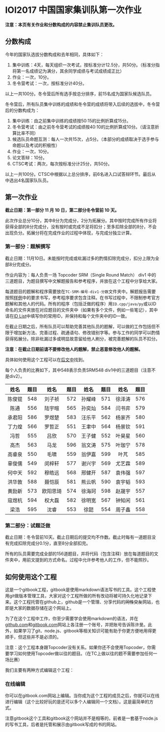 # IOI2017 中国国家集训队第一次作业
**注意：本页有关作业和分数构成的内容禁止集训队员更改。**
## 分数构成
今年的国家队选拔分数构成和去年相同，具体如下：

1. 集中训练：4天，每天组织一次考试，按标准分计12.5分，共50分。（标准分指将第一名成绩记为满分，其余同学成绩与考试成绩成正比）
1. 作业：一次，10分。
1. 冬令营考试：一次，按标准分计40分。

以上一共100分。冬令营后所有选手按总分排序，前15名成为国家队候选队员。

冬令营后，所有队员集中训练的成绩和冬令营的成绩将带入后续的选拔中，冬令营后的分数构成为：

1. 集中训练：由之前集中训练的成绩按50:15的比例折算成15分。
1. 冬令营考试：由之前冬令营考试的成绩按40:10的比例折算成10分。（请注意折算比率不同）
1. 候选队员命题互测：每人一次共15次，占5分。（本部分的成绩取决于选手参与命题以及考试的积极性）
1. 作业：一次，10分。
1. 论文答辩：10分。
1. CTSC考试：两次，每次按标准分计25分，共50分。

以上一共100分。CTSC中根据以上总分排序，前6名进入口试答辩环节。最后从中选出4名国家队队员。

## 第一次作业
**截止日期：第一部分 11 月 10 日，第二部分冬令营前 10 天。**

此次作业总分10分，其中8分为完成分，2分为拓展分。其中按时完成所有作业将获得全部的8分完成分，没有按时或完成不足将扣分；至多扣除全部的8分，不会出现负分。拓展分将在完成作业的过程中体现，与完成分独立计算。

### 第一部分：题解撰写
截止日期：11月10日。未能按时完成或纰漏过多的酌情扣除完成分，扣分上限为全部8分完成分。

作业内容为：每人负责一场 Topcoder SRM（Single Round Match） div1 中的三道题目，为题目撰写中文解题报告和参考程序，并放在这个工程中分享给大家。

每道题目的题解和程序需要放在`TC-SRM-编号-div1-分数`文件夹中。解题报告需要按照[样例](/TC-SRM-000-div1-1000/solution.md)中的要求书写，参考程序要求包含注释。在书写过程中，不限制参考官方题解和其他人的代码。所有的程序（包括泛做的程序）用`ID.cpp/java/py`或以ID命名的文件夹放在对应题目的文件夹中（如果有多个文件，例如一些笔记），其中请在[ID List](/id_list.md)中填写你的常用ID，并保持和每个文件夹中的ID一致。

在截止日期之后，所有队员可以帮助完善其他队员的题解，可以做的工作包括但不限于增加新方法、完善过程、疏通语句、修改错别字等。参与工作的同学可以酌情获得拓展分。除非纰漏过多或明显故意留给他人刷分，被完善题解的队员不扣分。

**注意：在截止日期前请不要修改他人的题解，禁止恶意修改他人的题解。**

具体如何使用这个工程可以在[后文中](#如何使用这个工程)找到。

每个人负责的比赛如下，其中548表示负责SRM548 div1中的三道题目（注意不是div2）。

|姓名|题目|姓名|题目|姓名|题目|姓名|题目
|:-:|:-:|:-:|:-:|:-:|:-:|:-:|:-:|
|陈俊锟|548|刘子祯|572|孙耀峰|571|徐泽涛|576|
|陈通|556|陆宇暄|565|孙奕灿|584|闫书弈|579|
|承君阳|586|罗煜楚|583|汪乐平|562|杨家齐|580|
|丁力煌|566|罗哲正|551|王聿中|564|杨景钦|591|
|冯哲|555|吕欣|570|王子健|552|叶昊星|560|
|高杰|563|马龙|596|翁文涛|575|叶珈宁|578|
|高睿泉|550|毛啸|559|翁伊嘉|599|叶芃|585|
|辜俊儒|549|闵梓轩|577|谢兴宇|569|尤艺霖|589|
|何中天|592|穆皓远|568|邢健开|587|袁伟强|597|
|洪华敦|588|聂恺辰|581|熊云帆|590|袁宇韬|593|
|黄励新|573|欧阳思琦|574|徐海珂|598|赵晟宇|557|
|寇煜杭|594|权大磊|582|徐明宽|567|钟知闲|561|
|梁浩|595|沈睿|553|徐懿|554|周子鑫|558|

### 第二部分：试题泛做
截止日期：冬令营前10天。截止日期后的提交均不作数。截止时每有一道题目没有完成扣除完成分0.1分，直至8分全部扣完。

所有的队员需要完成全部的156道题目，并将代码（包含注释）放在每道题目的文件夹中，用前文提到的方式命名。过程中允许参考他人的工作，但不能照抄。

## 如何使用这个工程
这是一个gitbook工程，gitbook是使用markdown语法写书的工具。这个工程使用git做版本管理工具，大家对这个工程所做的所有改动将被可持久化地记录下来。这个工程托管在github上，github是一个管理、分享代码的~~同性交友~~网站，也即是大家的数据存储在这个网站上。

为了在这个工程中工作，你至少需要学会使用markdown的语法，并在[github.com](https://github.com/)和[gitbook.com](https://www.gitbook.com)网站上各注册一个账号，并把账号告诉陈许旻。此外，如果学习了git、node.js、gitbook等相关知识可能有助于你更方便地用得更顺手，但这些并不是必须的。

注意：这个工程本身跟Topcoder没有关系。如果你还不会使用Topcoder，你需要学习如何使用Topcoder做以往的题目。（在TC上做以往的题不需要参加任何一场比赛）

我们主要有两种方式编辑这个工程：

### 在线编辑
你可以在gitbook.com网站上编辑。当你成为这个工程的成员之后，你就可以在线进行编辑（这个比较好玩的是还可以多个人编辑同一个文档）。这是最简单的方式。

注意gitbook这个工具和gitbook这个网站并不是相等的，前者是一套基于node.js的写书工具，后者是托管和展示由gitbook写成的书的网站。
